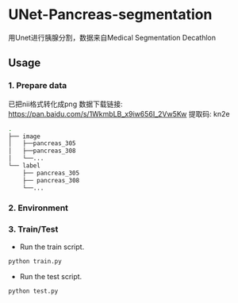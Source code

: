 # UNet-Pancreas-segmentation
用Unet进行胰腺分割，数据来自Medical Segmentation Decathlon
## Usage

### 1. Prepare data

已把nii格式转化成png
数据下载链接: https://pan.baidu.com/s/1WkmbLB_x9iw656I_2Vw5Kw 提取码: kn2e       

```bash
.
├── image
│   ├──pancreas_305
│   ├──pancreas_308
│   └──...
└── label
    ├── pancreas_305
    ├── pancreas_308          
    └──...          
```

### 2. Environment

### 3. Train/Test

- Run the train script. 

```bash
python train.py 
```

- Run the test script.

```bash
python test.py
```
